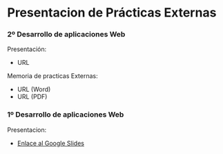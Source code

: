 # Presentacion de Prácticas Externas 
### 2º Desarrollo de aplicaciones Web

Presentación:
- URL

Memoria de practicas Externas:
- URL (Word)
- URL (PDF)

### 1º Desarrollo de aplicaciones Web

Presentacion:
- [Enlace al Google Slides](https://docs.google.com/presentation/d/1V-djmaIbmZ1Plb2Wp9m18tnp1XHI7DpiXV6-2uZcqL4/edit?usp=sharing)
